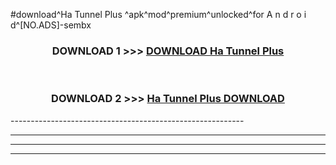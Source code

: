 #download^Ha Tunnel Plus ^apk^mod^premium^unlocked^for A n d r o i d^[NO.ADS]-sembx



<div align="center">

<h3>DOWNLOAD 1 >>> <a href="https://runaway1.web.app/?sq=Ha Tunnel Plus ">DOWNLOAD Ha Tunnel Plus </a></h3><br>

<h3>DOWNLOAD 2 >>> <a href="https://runaway1.web.app/?sq=Ha Tunnel Plus ">Ha Tunnel Plus  DOWNLOAD </a></h3>

</div>
----------------------------------------------------------

----------------------------------------------------------

----------------------------------------------------------

----------------------------------------------------------



